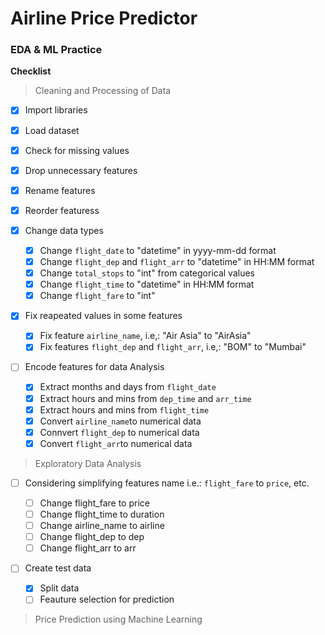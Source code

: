 # Airline Price Predictor

### EDA & ML Practice

**Checklist**

> Cleaning and Processing of Data

-   [x] Import libraries
-   [x] Load dataset
-   [x] Check for missing values
-   [x] Drop unnecessary features
-   [x] Rename features
-   [x] Reorder featuress
-   [x] Change data types
    -   [x] Change `flight_date` to "datetime" in yyyy-mm-dd format
    -   [x] Change `flight_dep` and `flight_arr` to "datetime" in HH:MM format
    -   [x] Change `total_stops` to "int" from categorical values
    -   [x] Change `flight_time` to "datetime" in HH:MM format
    -   [x] Change `flight_fare` to "int"
-   [x] Fix reapeated values in some features

    -   [x] Fix feature `airline_name`, i.e,: "Air Asia" to "AirAsia"
    -   [x] Fix features `flight_dep` and `flight_arr`, i.e,: "BOM" to "Mumbai"

-   [ ] Encode features for data Analysis
    -   [x] Extract months and days from `flight_date`
    -   [x] Extract hours and mins from `dep_time` and `arr_time`
    -   [x] Extract hours and mins from `flight_time`
    -   [x] Convert `airline_name`to numerical data
    -   [x] Connvert `flight_dep` to numerical data
    -   [x] Convert `flight_arr`to numerical data

> Exploratory Data Analysis

-   [ ] Considering simplifying features name i.e.: `flight_fare` to `price`, etc.

    -   [ ] Change flight_fare to price
    -   [ ] Change flight_time to duration
    -   [ ] Change airline_name to airline
    -   [ ] Change flight_dep to dep
    -   [ ] Change flight_arr to arr

-   [ ] Create test data
    -   [x] Split data
    -   [ ] Feauture selection for prediction

> Price Prediction using Machine Learning

